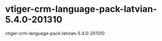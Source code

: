 vtiger-crm-language-pack-latvian-5.4.0-201310
=============================================

vtiger-crm-language-pack-latvian-5.4.0-201310
